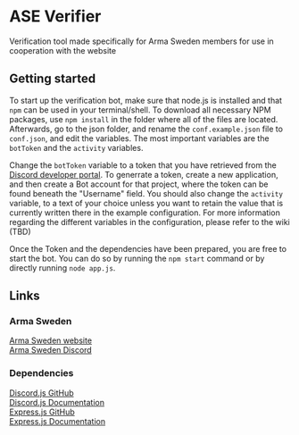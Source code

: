 # ASE Verifier
Verification tool made specifically for Arma Sweden members for use in cooperation with the website

## Getting started
To start up the verification bot, make sure that node.js is installed and that ``npm`` can be used in your terminal/shell.
To download all necessary NPM packages, use ``npm install`` in the folder where all of the files are located. Afterwards, go to the json folder, and rename the ``conf.example.json`` file to ``conf.json``, and edit the variables. The most important variables are the ``botToken`` and the ``activity`` variables.

Change the ``botToken`` variable to a token that you have retrieved from the [Discord developer portal](https://discordapp.com/developers/). To generrate a token, create a new application, and then create a Bot account for that project, where the token can be found beneath the "Username" field. You should also change the ``activity`` variable, to a text of your choice unless you want to retain the value that is currently written there in the example configuration. For more information regarding the different variables in the configuration, please refer to the wiki (TBD)

Once the Token and the dependencies have been prepared, you are free to start the bot. You can do so by running the ``npm start`` command or by directly running ``node app.js``.

## Links
### Arma Sweden
[Arma Sweden website](http://armasweden.se) \
[Arma Sweden Discord](https://discord.gg/wkHGN2D)

### Dependencies
[Discord.js GitHub](https://github.com/hydrabolt/discord.js)\
[Discord.js Documentation](https://discord.js.org/#/docs/main/stable/general/welcome) \
[Express.js GitHub](https://github.com/expressjs/express) \
[Express.js Documentation](http://expressjs.com/en/4x/api.html)
